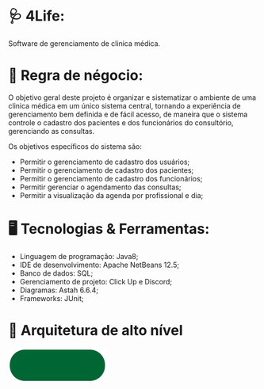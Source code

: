 # 🩺 4Life:
 Software de gerenciamento de clinica médica.

# 📝 Regra de négocio:

 O objetivo geral deste projeto é organizar e sistematizar o ambiente de uma clinica médica em um único sistema central, tornando a experiência de gerenciamento bem definida e de fácil acesso, de maneira que o sistema controle o cadastro dos pacientes e dos funcionários do consultório, gerenciando as consultas.

Os objetivos específicos do sistema são:

* Permitir o gerenciamento de cadastro dos usuários;
* Permitir o gerenciamento de cadastro dos pacientes;
* Permitir o gerenciamento de cadastro dos funcionários;
* Permitir gerenciar o agendamento das consultas;
* Permitir a visualização da agenda por profissional e dia;

# 🖥️ Tecnologias & Ferramentas:

* Linguagem de programação: Java8;
* IDE de desenvolvimento: Apache NetBeans 12.5; 
* Banco de dados: SQL;
* Gerenciamento de projeto: Click Up e Discord;
* Diagramas: Astah 6.6.4;
* Frameworks: JUnit;

# 📄 Arquitetura de alto nível

![alt text](https://github.com/Neidielli/4Life/blob/main/src/main/resources/imagens/icons/button_entrar.png)
